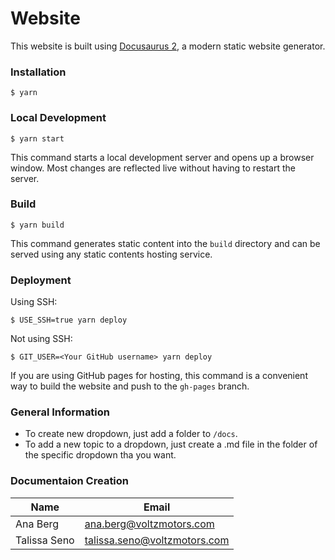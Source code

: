 # Website

This website is built using [Docusaurus 2](https://docusaurus.io/), a modern static website generator.

### Installation

```
$ yarn
```

### Local Development

```
$ yarn start
```

This command starts a local development server and opens up a browser window. Most changes are reflected live without having to restart the server.

### Build

```
$ yarn build
```

This command generates static content into the `build` directory and can be served using any static contents hosting service.

### Deployment

Using SSH:

```
$ USE_SSH=true yarn deploy
```

Not using SSH:

```
$ GIT_USER=<Your GitHub username> yarn deploy
```

If you are using GitHub pages for hosting, this command is a convenient way to build the website and push to the `gh-pages` branch.

### General Information

- To create new dropdown, just add a folder to `/docs`.
- To add a new topic to a dropdown, just create a .md file in the folder of the specific dropdown tha you want.

### Documentaion Creation

| Name         | Email                        |
| ------------ | ---------------------------- |
| Ana Berg     | ana.berg@voltzmotors.com     |
| Talissa Seno | talissa.seno@voltzmotors.com |

